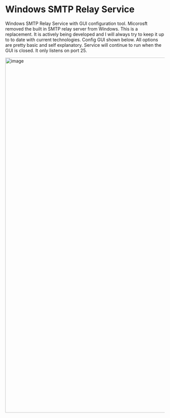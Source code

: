 # Windows SMTP Relay Service
Windows SMTP Relay Service with GUI configuration tool.
Micorosft removed the built in SMTP relay server from Windows. This is a replacement. It is actively being developed and I will always try to keep it up to to date with current technologies.
Config GUI shown below. All options are pretty basic and self explanatory. Service will continue to run when the GUI is closed. It only listens on port 25. 

<img width="1360" height="1117" alt="image" src="https://github.com/user-attachments/assets/716ae0a9-dd57-4b20-8496-46f82d45dea6" />
